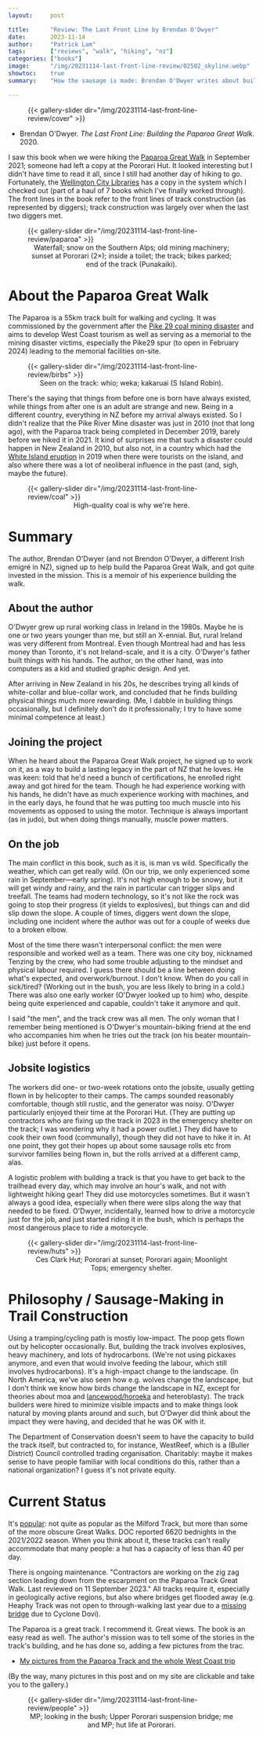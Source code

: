 ```yaml
---
layout:     post

title:      "Review: The Last Front Line by Brendan O'Dwyer"
date:       2023-11-14
author:     "Patrick Lam"
tags:       ["reviews", "walk", "hiking", "nz"]
categories: ["books"]
image:      "/img/20231114-last-front-line-review/02502_skyline.webp"
showtoc:    true
summary:    "How the sausage is made: Brendan O'Dwyer writes about building the Paparoa Great Walk on NZ's West Coast."

---
```


<style>
.post-heading h1  { color: yellow; text-shadow: 2px 2px 2px grey; }
.meta { color: yellow; }
</style>

<figure>
{{< gallery-slider dir="/img/20231114-last-front-line-review/cover" >}}
</figure>

* Brendan O'Dwyer. _The Last Front Line: Building the Paparoa Great Walk_. 2020.

I saw this book when we were hiking the [Paparoa Great Walk](https://www.doc.govt.nz/parks-and-recreation/places-to-go/west-coast/places/paparoa-national-park/things-to-do/tracks/paparoa-track/) in
September 2021; someone had left a copy at the Pororari Hut. It looked interesting but I didn't have time to read it all, since I still had another day of hiking to go.  Fortunately, the [Wellington City
Libraries](https://www.wcl.govt.nz/) has a copy in the system which I checked out (part of a
haul of 7 books which I've finally worked through). The front lines in the book refer to the front lines of track construction (as represented by diggers); track construction was largely over when the last two diggers met.

<figure>
{{< gallery-slider dir="/img/20231114-last-front-line-review/paparoa" >}}
<figcaption style="text-align:center">Waterfall; snow on the Southern Alps; old mining machinery; sunset at Pororari (2×); inside a toilet; the track; bikes parked; end of the track (Punakaiki).</figcaption>
</figure>

# About the Paparoa Great Walk

The Paparoa is a 55km track built for walking and cycling. It was
commissioned by the government after the [Pike 29 coal mining disaster](https://nzhistory.govt.nz/culture/pike-river-mine-disaster)
and aims to develop West Coast tourism as well as serving as a
memorial to the mining disaster victims, especially the Pike29 spur
(to open in February 2024) leading to the memorial facilities on-site.

<figure>
{{< gallery-slider dir="/img/20231114-last-front-line-review/birbs" >}}
<figcaption style="text-align:center">Seen on the track: whio; weka; kakaruai (S Island Robin).</figcaption>
</figure>

There's the saying that things from before one is born have always
existed, while things from after one is an adult are strange and
new. Being in a different country, everything in NZ before my arrival
always existed. So I didn't realize that the Pike River Mine disaster
was just in 2010 (not that long ago), with the Paparoa track being
completed in December 2019, barely before we hiked it in 2021. It kind of
surprises me that such a disaster could happen in New Zealand in 2010, but also not,
in a country which had the [White Island eruption](https://en.wikipedia.org/wiki/2019_Whakaari_/_White_Island_eruption)
in 2019 when there were tourists on the island, and also where there was a lot of neoliberal influence in the past
(and, sigh, maybe the future).

<figure>
{{< gallery-slider dir="/img/20231114-last-front-line-review/coal" >}}
<figcaption style="text-align:center">High-quality coal is why we're here.</figcaption>
</figure>

# Summary

The author, Brendan O'Dwyer (and not Brendon O'Dwyer, a different Irish
emigré in NZ), signed up to help build the Paparoa Great Walk, and got
quite invested in the mission. This is a memoir of his experience
building the walk.



## About the author
O'Dwyer grew up rural working class in Ireland in the 1980s.  Maybe he
is one or two years younger than me, but still an X-ennial. But, rural
Ireland was very different from Montreal. Even though Montreal had and
has less money than Toronto, it's not Ireland-scale, and it is a city.
O'Dwyer's father built things with his hands. The author, on the other
hand, was into computers as a kid and studied graphic design. And yet.

After arriving in New Zealand in his 20s, he describes trying all
kinds of white-collar and blue-collar work, and concluded that he
finds building physical things much more rewarding. (Me, I dabble in building
things occasionally, but I definitely don't do it professionally; I try to
have some minimal competence at least.)

## Joining the project

When he heard about the Paparoa Great Walk project, he signed up to
work on it, as a way to build a lasting legacy in the part of NZ that he loves.
He was keen: told that he'd need a bunch of certifications, he
enrolled right away and got hired for the team. Though he had
experience working with his hands, he didn't have as
much experience working with machines, and in the early days, he found that he was
putting too much muscle into his movements as opposed to using the
motor. Technique is always important (as in judo), but when doing things
manually, muscle power matters.

## On the job

The main conflict in this book, such as it is, is man vs wild.
Specifically the weather, which can get really wild. (On our trip, we only
experienced some rain in September&mdash;early spring).
It's not high enough to be snowy, but it will get windy and
rainy, and the rain in particular can trigger slips and treefall. The
teams had modern technology, so it's not like the rock was going to
stop their progress (it yields to explosives), but things can and did
slip down the slope. A couple of times, diggers went down the slope,
including one incident where the author was out for a couple of weeks
due to a broken elbow.

Most of the time there wasn't interpersonal conflict: the men were
responsible and worked well as a team. There was one city boy,
nicknamed Tenzing by the crew, who had some trouble adjusting to the
mindset and physical labour required. I guess there should be a line
between doing what's expected, and overwork/burnout. I don't know.
When do you call in sick/tired?  (Working out in the bush, you are
less likely to bring in a cold.) There was also one early worker
(O'Dwyer looked up to him) who, despite being quite experienced and
capable, couldn't take it anymore and quit.

I said "the men", and the track crew was all men. The only woman that I remember being mentioned is
O'Dwyer's mountain-biking friend at the end who accompanies him when he tries out the track (on his beater mountain-bike) just
before it opens. 

## Jobsite logistics

The workers did one- or two-week rotations onto the jobsite, usually
getting flown in by helicopter to their camps.  The camps sounded
reasonably comfortable, though still rustic, and the generator was
noisy.  O'Dwyer particularly enjoyed their time at the Pororari Hut.
(They are putting up contractors who are fixing up the track in 2023
in the emergency shelter on the track; I was wondering why it had a
power outlet.) They did have to cook their own food (communally),
though they did not have to hike it in. At one point, they got their
hopes up about some sausage rolls etc from survivor families being
flown in, but the rolls arrived at a different camp, alas.

A logistic problem with building a track is that you have to get back to the
trailhead every day, which may involve an hour's walk, and not with
lightweight hiking gear! They did use motorcycles sometimes. But it
wasn't always a good idea, especially when there were slips along the
way that needed to be fixed. O'Dwyer, incidentally, learned how to
drive a motorcycle just for the job, and just started riding it in
the bush, which is perhaps the most dangerous place to ride a motorcycle.

<figure>
{{< gallery-slider dir="/img/20231114-last-front-line-review/huts" >}}
<figcaption style="text-align:center">Ces Clark Hut; Pororari at sunset; Pororari again; Moonlight Tops; emergency shelter.</figcaption>
</figure>

# Philosophy / Sausage-Making in Trail Construction

Using a tramping/cycling path is mostly low-impact. The poop gets
flown out by helicopter occasionally. But, building the track involves
explosives, heavy machinery, and lots of hydrocarbons. (We're not
using pickaxes anymore, and even that would involve feeding the
labour, which still involves hydrocarbons). It's a high-impact change
to the landscape.  (In North America, we've also seen how e.g. wolves
change the landscape, but I don't think we know how birds change the
landscape in NZ, except for theories about moa and
[lancewood/horoeka](https://www.doc.govt.nz/nature/native-plants/lancewood-horoeka/)
and heteroblasty). The track builders were hired to minimize visible
impacts and to make things look natural by moving plants around and
such, but O'Dwyer did think about the impact they were having, and decided that he was
OK with it.

The Department of Conservation doesn't seem to have the capacity to
build the track itself, but contracted to, for instance, WestReef,
which is a (Buller District) Council controlled trading organisation.
Charitably: maybe it makes sense to have people familiar with local
conditions do this, rather than a national organization? I guess it's
not private equity.

# Current Status

It's
[popular](https://www.doc.govt.nz/news/media-releases/2023-media-releases/paparoa-track-proving-a-success/):
not quite as popular as the Milford Track, but more than some of the
more obscure Great Walks. DOC reported 6620 bednights in the 2021/2022
season. When you think about it, these tracks can't really accommodate
that many people: a hut has a capacity of less than 40 per day.

There is ongoing maintenance. "Contractors are working on the zig zag
section leading down from the escarpment on the Paparoa Track Great
Walk. Last reviewed on 11 September 2023." All tracks require it,
especially in geologically active regions, but also where bridges get
flooded away (e.g. Heaphy Track was not open to through-walking last
year due to a [missing bridge](https://www.stuff.co.nz/national/politics/local-democracy-reporting/300846057/bridges-over-heaphy-tracks-troubled-waters-put-out-to-tender) due to Cyclone Dovi).

The Paparoa is a great track. I recommend it. Great views. The book is an easy read as well.
The author's mission was to tell some of the stories in the track's building, and he
has done so, adding a few pictures from the trac.

* [My pictures from the Paparoa Track and the whole West Coast trip](https://gallery.patricklam.ca/index.php?/category/1730)

(By the way, many pictures in this post and on my site are clickable and take you to the gallery.)

<figure>
{{< gallery-slider dir="/img/20231114-last-front-line-review/people" >}}
<figcaption style="text-align:center">MP; looking in the bush; Upper Pororari suspension bridge; me and MP; hut life at Pororari.</figcaption>
</figure>
